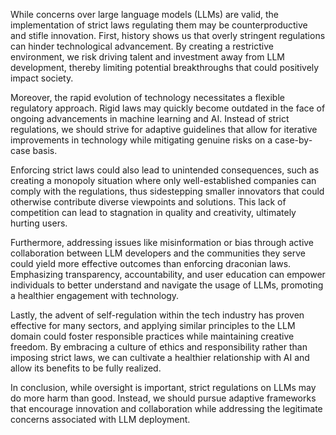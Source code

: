 While concerns over large language models (LLMs) are valid, the implementation of strict laws regulating them may be counterproductive and stifle innovation. First, history shows us that overly stringent regulations can hinder technological advancement. By creating a restrictive environment, we risk driving talent and investment away from LLM development, thereby limiting potential breakthroughs that could positively impact society.

Moreover, the rapid evolution of technology necessitates a flexible regulatory approach. Rigid laws may quickly become outdated in the face of ongoing advancements in machine learning and AI. Instead of strict regulations, we should strive for adaptive guidelines that allow for iterative improvements in technology while mitigating genuine risks on a case-by-case basis.

Enforcing strict laws could also lead to unintended consequences, such as creating a monopoly situation where only well-established companies can comply with the regulations, thus sidestepping smaller innovators that could otherwise contribute diverse viewpoints and solutions. This lack of competition can lead to stagnation in quality and creativity, ultimately hurting users.

Furthermore, addressing issues like misinformation or bias through active collaboration between LLM developers and the communities they serve could yield more effective outcomes than enforcing draconian laws. Emphasizing transparency, accountability, and user education can empower individuals to better understand and navigate the usage of LLMs, promoting a healthier engagement with technology.

Lastly, the advent of self-regulation within the tech industry has proven effective for many sectors, and applying similar principles to the LLM domain could foster responsible practices while maintaining creative freedom. By embracing a culture of ethics and responsibility rather than imposing strict laws, we can cultivate a healthier relationship with AI and allow its benefits to be fully realized.

In conclusion, while oversight is important, strict regulations on LLMs may do more harm than good. Instead, we should pursue adaptive frameworks that encourage innovation and collaboration while addressing the legitimate concerns associated with LLM deployment.